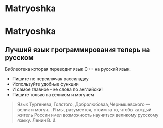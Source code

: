 # Matryoshka
# Matryoshka
##  Лучший язык программирования теперь на русском
Библеотека которая переводит язык C++ на русский язык.
- Пишите не переключая расскладку
- Используйте удобные функции
- И самое главное - не слова по английски! 
- Пишите только на великом и могучем
> Язык Тургенева, Толстого, Добролюбоваа, Чернышевского — велик и могуч… И мы, разумеется, стоим за то, чтобы каждый житель России имел возможность научиться великому русскому языку. 
> Ленин В. И.
